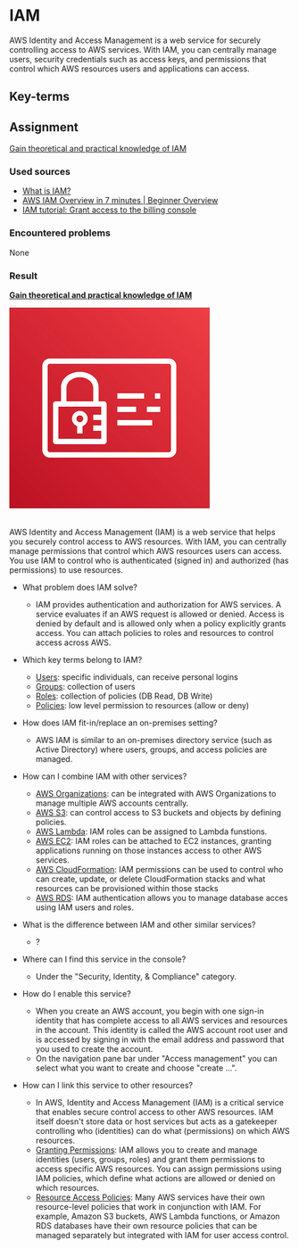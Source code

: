 # IAM

AWS Identity and Access Management is a web service for securely controlling access to AWS services. With IAM, you can centrally manage users, security credentials such as access keys, and permissions that control which AWS resources users and applications can access.

## Key-terms


## Assignment

<ins>Gain theoretical and practical knowledge of IAM</ins>

### Used sources
- [What is IAM?](https://docs.aws.amazon.com/IAM/latest/UserGuide/introduction.html)
- [AWS IAM Overview in 7 minutes | Beginner Overview ](https://www.youtube.com/watch?v=y8cbKJAo3B4)
- [IAM tutorial: Grant access to the billing console](https://docs.aws.amazon.com/IAM/latest/UserGuide/tutorial_billing.html)

### Encountered problems
None

### Result

**<ins>Gain theoretical and practical knowledge of IAM</ins>**

![cloudfront](/06_AWS_3/includes/01_iam1.png)<br><br>

AWS Identity and Access Management (IAM) is a web service that helps you securely control access to AWS resources. With IAM, you can centrally manage permissions that control which AWS resources users can access. You use IAM to control who is authenticated (signed in) and authorized (has permissions) to use resources.

- What problem does IAM solve?
    - IAM provides authentication and authorization for AWS services. A service evaluates if an AWS request is allowed or denied. Access is denied by default and is allowed only when a policy explicitly grants access. You can attach policies to roles and resources to control access across AWS.

- Which key terms belong to IAM?
    - <ins>Users</ins>: specific individuals, can receive personal logins
    - <ins>Groups</ins>: collection of users
    - <ins>Roles</ins>: collection of policies (DB Read, DB Write)
    - <ins>Policies</ins>: low level permission to resources (allow or deny)

- How does IAM fit-in/replace an on-premises setting?
    - AWS IAM is similar to an on-premises directory service (such as Active Directory) where users, groups, and access policies are managed.

- How can I combine IAM with other services?
    - <ins>AWS Organizations</ins>: can be integrated with AWS Organizations to manage multiple AWS accounts centrally.
    - <ins>AWS S3</ins>: can control access to S3 buckets and objects by defining policies.
    - <ins>AWS Lambda</ins>: IAM roles can be assigned to Lambda funstions.
    - <ins>AWS EC2</ins>: IAM roles can be attached to EC2 instances, granting applications running on those instances access to other AWS services.
    - <ins>AWS CloudFormation</ins>: IAM permissions can be used to control who can create, update, or delete CloudFormation stacks and what resources can be provisioned within those stacks
    - <ins>AWS RDS</ins>: IAM authentication allows you to manage database acces using IAM users and roles. 

- What is the difference between IAM and other similar services?
    - ?

- Where can I find this service in the console?
    - Under the "Security, Identity, & Compliance" category.

- How do I enable this service?
    - When you create an AWS account, you begin with one sign-in identity that has complete access to all AWS services and resources in the account. This identity is called the AWS account root user and is accessed by signing in with the email address and password that you used to create the account.
    - On the navigation pane bar under "Access management" you can select what you want to create and choose "create ...".
    
- How can I link this service to other resources?
    - In AWS, Identity and Access Management (IAM) is a critical service that enables secure control access to other AWS resources. IAM itself doesn't store data or host services but acts as a gatekeeper controlling who (identities) can do what (permissions) on which AWS resources.
    - <ins>Granting Permissions</ins>: IAM allows you to create and manage identities (users, groups, roles) and grant them permissions to access specific AWS resources. You can assign permissions using IAM policies, which define what actions are allowed or denied on which resources.
    - <ins>Resource Access Policies</ins>: Many AWS services have their own resource-level policies that work in conjunction with IAM. For example, Amazon S3 buckets, AWS Lambda functions, or Amazon RDS databases have their own resource policies that can be managed separately but integrated with IAM for user access control.
    